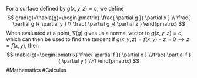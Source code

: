 For a surface defined by $g(x,y,z)=c$, we define 
$$
grad(g)=\nabla(g)=\begin{pmatrix}
\frac{ \partial g }{ \partial x } \\ \frac{ \partial g }{ \partial y } \\ \frac{ \partial g }{ \partial z } 
\end{pmatrix}
$$
When evaluated at a point, $\nabla(g)$ gives us a normal vector to $g(x,y,z)=c$, which can then be used to find the tangent
If $g(x,y,z)=f(x,y)-z=0\implies z=f(x,y)$, then
$$
\nabla(g)=\begin{pmatrix}
\frac{ \partial f }{ \partial x } \\\frac{ \partial f }{ \partial y } \\-1
\end{pmatrix}
$$
#Mathematics #Calculus 